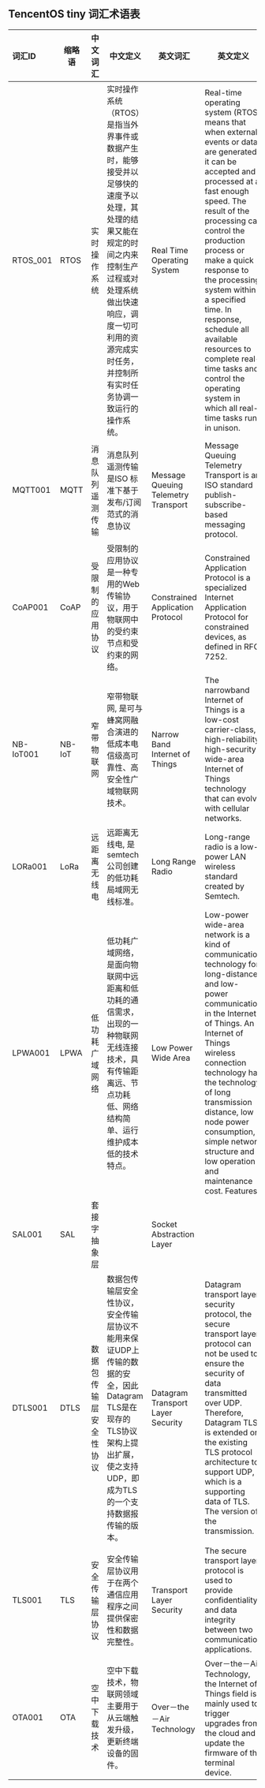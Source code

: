 ## TencentOS tiny 词汇术语表

| 词汇ID    | 缩略语 | 中文词汇               | 中文定义                                                     | 英文词汇                              | 英文定义                                                     |
| :-------- | ------ | :--------------------- | ------------------------------------------------------------ | ------------------------------------- | ------------------------------------------------------------ |
| RTOS_001  | RTOS   | 实时操作系统           | 实时操作系统（RTOS）是指当外界事件或数据产生时，能够接受并以足够快的速度予以处理，其处理的结果又能在规定的时间之内来控制生产过程或对处理系统做出快速响应，调度一切可利用的资源完成实时任务，并控制所有实时任务协调一致运行的操作系统。 | Real Time Operating   System          | Real-time operating system (RTOS) means that when external events or data   are generated, it can be accepted and processed at a fast enough speed. The   result of the processing can control the production process or make a quick   response to the processing system within a specified time. In response,   schedule all available resources to complete real-time tasks and control the   operating system in which all real-time tasks run in unison. |
| MQTT001   | MQTT   | 消息队列遥测传输       | 消息队列遥测传输是ISO   标准下基于发布/订阅范式的消息协议    | Message   Queuing Telemetry Transport | Message   Queuing Telemetry Transport is an ISO standard  publish-subscribe-based messaging   protocol. |
| CoAP001   | CoAP   | 受限制的应用协议       | 受限制的应用协议是一种专用的Web传输协议，用于物联网中的受约束节点和受约束的网络。 | Constrained   Application Protocol    | Constrained   Application Protocol  is a specialized   Internet Application Protocol for constrained devices, as defined in RFC   7252. |
| NB-IoT001 | NB-IoT | 窄带物联网             | 窄带物联网,   是可与蜂窝网融合演进的低成本电信级高可靠性、高安全性广域物联网技术。 | Narrow   Band Internet of Things      | The   narrowband Internet of Things is a low-cost carrier-class, high-reliability,   high-security wide-area Internet of Things technology that can evolve with   cellular networks. |
| LORa001   | LoRa   | 远距离无线电           | 远距离无线电,   是semtech公司创建的低功耗局域网无线标准。    | Long Range Radio                      | Long-range   radio is a low-power LAN wireless standard created by Semtech. |
| LPWA001   | LPWA   | 低功耗广域网络         | 低功耗广域网络，是面向物联网中远距离和低功耗的通信需求，出现的一种物联网无线连接技术，具有传输距离远、节点功耗低、网络结构简单、运行维护成本低的技术特点。 | Low Power Wide Area                   | Low-power   wide-area network is a kind of communication technology for long-distance and   low-power communication in the Internet of Things. An Internet of Things   wireless connection technology has the technology of long transmission   distance, low node power consumption, simple network structure and low   operation and maintenance cost. Features. |
| SAL001    | SAL    | 套接字抽象层           |                                                              | Socket Abstraction   Layer            |                                                              |
| DTLS001   | DTLS   | 数据包传输层安全性协议 | 数据包传输层安全性协议，安全传输层协议不能用来保证UDP上传输的数据的安全，因此Datagram   TLS是在现存的TLS协议架构上提出扩展，使之支持UDP，即成为TLS的一个支持数据报传输的版本。 | Datagram   Transport Layer Security   | Datagram   transport layer security protocol, the secure transport layer protocol can   not be used to ensure the security of data transmitted over UDP. Therefore,   Datagram TLS is extended on the existing TLS protocol architecture to support   UDP, which is a supporting data of TLS. The version of the transmission. |
| TLS001    | TLS    | 安全传输层协议         | 安全传输层协议用于在两个通信应用程序之间提供保密性和数据完整性。 | Transport Layer   Security            | The   secure transport layer protocol is used to provide confidentiality and data   integrity between two communication applications. |
| OTA001    | OTA    | 空中下载技术           | 空中下载技术，物联网领域主要用于从云端触发升级，更新终端设备的固件。 | Over－the－Air   Technology           | Over－the－Air   Technology, the Internet of Things field is mainly used to trigger upgrades   from the cloud and update the firmware of the terminal device. |
